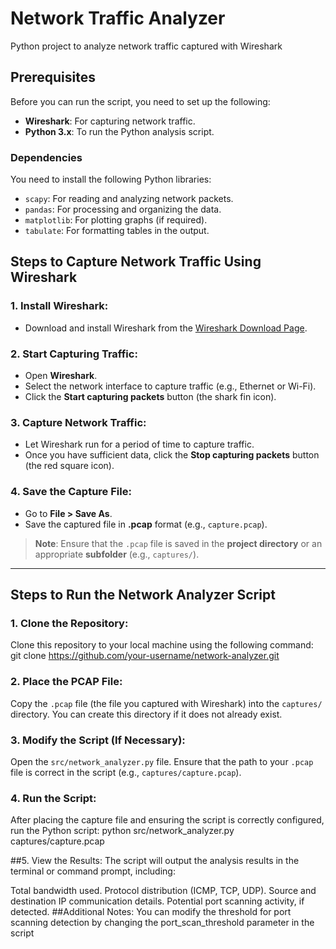 # Network Traffic Analyzer
Python project to analyze network traffic captured with Wireshark
## Prerequisites

Before you can run the script, you need to set up the following:

- **Wireshark**: For capturing network traffic.
- **Python 3.x**: To run the Python analysis script.

### Dependencies

You need to install the following Python libraries:

- `scapy`: For reading and analyzing network packets.
- `pandas`: For processing and organizing the data.
- `matplotlib`: For plotting graphs (if required).
- `tabulate`: For formatting tables in the output.



## **Steps to Capture Network Traffic Using Wireshark**

### **1. Install Wireshark:**
- Download and install Wireshark from the [Wireshark Download Page](https://www.wireshark.org/download.html).

### **2. Start Capturing Traffic:**
- Open **Wireshark**.
- Select the network interface to capture traffic (e.g., Ethernet or Wi-Fi).
- Click the **Start capturing packets** button (the shark fin icon).

### **3. Capture Network Traffic:**
- Let Wireshark run for a period of time to capture traffic.
- Once you have sufficient data, click the **Stop capturing packets** button (the red square icon).

### **4. Save the Capture File:**
- Go to **File > Save As**.
- Save the captured file in **.pcap** format (e.g., `capture.pcap`).
  
> **Note**: Ensure that the `.pcap` file is saved in the **project directory** or an appropriate **subfolder** (e.g., `captures/`).

---

## **Steps to Run the Network Analyzer Script**

### **1. Clone the Repository:**
Clone this repository to your local machine using the following command:
git clone https://github.com/your-username/network-analyzer.git

### **2. Place the PCAP File:**
Copy the `.pcap` file (the file you captured with Wireshark) into the `captures/` directory. You can create this directory if it does not already exist.

### **3. Modify the Script (If Necessary):**
Open the `src/network_analyzer.py` file. Ensure that the path to your `.pcap` file is correct in the script (e.g., `captures/capture.pcap`).

### **4. Run the Script:**
After placing the capture file and ensuring the script is correctly configured, run the Python script:
python src/network_analyzer.py captures/capture.pcap

##5. View the Results:
The script will output the analysis results in the terminal or command prompt, including:

Total bandwidth used.
Protocol distribution (ICMP, TCP, UDP).
Source and destination IP communication details.
Potential port scanning activity, if detected.
##Additional Notes:
You can modify the threshold for port scanning detection by changing the port_scan_threshold parameter in the script


